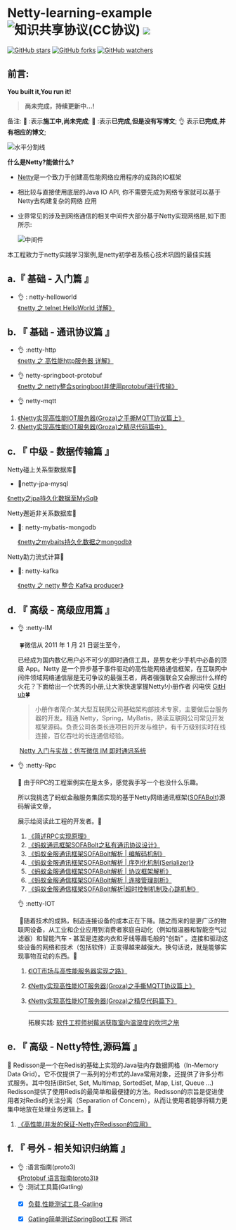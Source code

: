 # Netty-learning-example ![知识共享协议(CC协议)](https://img.shields.io/badge/License-Creative%20Commons-DC3D24.svg) ![](pic/LICENSE.png)
[![GitHub stars](https://img.shields.io/github/stars/sanshengshui/netty-learning-example.svg?style=social&label=Star)](https://github.com/sanshengshui/netty-learning-example/stargazers)
[![GitHub forks](https://img.shields.io/github/forks/sanshengshui/netty-learning-example.svg?style=social&label=Fork)](https://github.com/sanshengshui/netty-learning-example/fork)
[![GitHub watchers](https://img.shields.io/github/watchers/sanshengshui/netty-learning-example.svg?style=social&label=Watch)](https://github.com/sanshengshui/netty-learning-example/watchers)

## 前言:
**You built it,You run it!**

> **尚未完成，持续更新中...!**

备注: :wrench: :表示**施工中,尚未完成**;   :memo: :表示**已完成,但是没有写博文**; :ok_hand: 表示**已完成,并有相应的博文**;

![水平分割线](pic/horizon.png)

**什么是Netty?能做什么?**

- [Netty](https://netty.io/)是一个致力于创建高性能网络应用程序的成熟的IO框架

- 相比较与直接使用底层的Java IO API, 你不需要先成为网络专家就可以基于Netty去构建复杂的网络
  应用

- 业界常⻅的涉及到网络通信的相关中间件大部分基于Netty实现网络层,如下图所示:

  ![中间件](pic/Middleware.jpg)

本工程致力于netty实践学习案例,是netty初学者及核心技术巩固的最佳实践

## a.『 基础 - 入门篇 』


- :ok_hand: : netty-helloworld  <br>
  [《netty 之 telnet HelloWorld 详解》](https://www.cnblogs.com/sanshengshui/p/9726306.html)<br>



## b. 『 基础 - 通讯协议篇 』


- 👌 :netty-http<br>
  [《netty 之 高性能http服务器 详解》](https://www.cnblogs.com/sanshengshui/p/9774746.html)<br>


- 👌 netty-springboot-protobuf <br>
  [《netty 之 netty整合springboot并使用protobuf进行传输》](https://www.cnblogs.com/sanshengshui/p/9741655.html)<br>


-  👌 netty-mqtt

  1. [《Netty实现高性能IOT服务器(Groza)之手撕MQTT协议篇上》](https://www.cnblogs.com/sanshengshui/p/9826009.html)
  2. [《Netty实现高性能IOT服务器(Groza)之精尽代码篇中》](https://www.cnblogs.com/sanshengshui/p/9859030.html)

## c. 『 中级 - 数据传输篇 』

Netty碰上关系型数据库:monkey:

-   :memo:netty-jpa-mysql

  [《netty之jpa持久化数据至MySql》](https://github.com/sanshengshui/netty-learning-example/tree/master/netty-jpa-mysql)<br>

Netty邂逅非关系数据库:horse:

- :wrench:: netty-mybatis-mongodb

  [《netty之mybaits持久化数据之mongodb》](https://github.com/sanshengshui/netty-learning-example/tree/master/netty-mybatis-mongodb)<br>

Netty助力流式计算:racehorse:

- :wrench:: netty-kafka

  [《netty 之 netty 整合 Kafka producer》](https://github.com/sanshengshui/netty-learning-example/tree/master/netty-kafka)<br>

## d. 『 高级 - 高级应用篇 』

- 👌 :netty-IM<br>

  ​	:four_leaf_clover:微信从 2011 年 1 月 21 日诞生至今，

  ​	已经成为国内数亿用户必不可少的即时通信工具，是男女老少手机中必备的顶级 App。Netty 是一个异步基于事件驱动的高性能网络通信框架，在互联网中间件领域网络通信层是无可争议的最强王者，两者强强联合又会擦出什么样的火花？下面给出一个优秀的小册,让大家快速掌握Netty! ​小册​作者​ ​闪电​侠​ [​G​i​t​H​u​b](https://github.com/lightningMan):four_leaf_clover:

  > 小册作者简介:某大型互联网公司基础架构部技术专家，主要做后台服务器的开发。精通 Netty，Spring，MyBatis，熟读互联网公司常见开发框架源码。负责公司各类长连项目的开发与维护，有千万级别实时在线连接，百亿吞吐的长连通信经验。

  

  ​    [Netty 入门与实战：仿写微信 IM 即时通讯系统](https://juejin.im/book/5b4bc28bf265da0f60130116)

  

- 👌 :netty-Rpc<br>

  :herb: 由于RPC的工程案例实在是太多，感觉我手写一个也没什么乐趣。

  所以我挑选了蚂蚁金融服务集团实现的基于Netty网络通讯框架([SOFABolt](https://github.com/alipay/sofa-bolt))源码解读文章，

  展示给阅读此工程的开发者。:herb:

  1. [《简述RPC实现原理》](https://www.cnblogs.com/sanshengshui/p/9769517.html)<br>
  2. [《蚂蚁通讯框架SOFABolt之私有通讯协议设计》](https://www.cnblogs.com/sanshengshui/p/10149217.html)
  3. [《蚂蚁金服通讯框架SOFABolt解析 | 编解码机制》](https://mp.weixin.qq.com/s?__biz=MzUzMzU5Mjc1Nw==&mid=2247484406&idx=1&sn=da3e3364efc313d0014958f6f71aca17&chksm=faa0ec2ccdd7653a2ec0758c9339c0cee8c0380c7fe29f0c5d000e70bbb978cb39f3342a936f&mpshare=1&scene=1&srcid=0510q5Rte9Va9edQbJsPtd03&pass_ticket=lR9I%2BTYIxmASKZM%2F324MFsv%2FPM9jQWUssfKtnSeM%2B5YosiCJ%2B%2BEdZYUXkdDyeWqL#rd)
  4. [《蚂蚁金服通讯框架SOFABolt解析 | 序列化机制(Serializer)》](https://mp.weixin.qq.com/s?__biz=MzUzMzU5Mjc1Nw==&mid=2247484425&idx=1&sn=a7162c88139e8faf25e7c321613a58be&chksm=faa0ebd3cdd762c59a02bff3f392a213452fde17b9b4317e37cab24470740bbc1adacfc12091&mpshare=1&scene=1&srcid=0510UsIkKm8Nd8ovZBzBXPXe&pass_ticket=lR9I%2BTYIxmASKZM%2F324MFsv%2FPM9jQWUssfKtnSeM%2B5YosiCJ%2B%2BEdZYUXkdDyeWqL#rd)
  5. [《蚂蚁金服通信框架SOFABolt解析 | 协议框架解析》](https://mp.weixin.qq.com/s?__biz=MzUzMzU5Mjc1Nw==&mid=2247484442&idx=1&sn=10141f9a20199e608ce5fd7f11ee4e29&chksm=faa0ebc0cdd762d60cedbfb079444e3e6d35383f063e060947bbcb622f86db39fded94f306f4&mpshare=1&scene=1&srcid=0510gpUOmETxmQAxe1epagTl&pass_ticket=lR9I%2BTYIxmASKZM%2F324MFsv%2FPM9jQWUssfKtnSeM%2B5YosiCJ%2B%2BEdZYUXkdDyeWqL#rd)
  6. [《蚂蚁金服通信框架SOFABolt解析 | 连接管理剖析》](https://mp.weixin.qq.com/s?__biz=MzUzMzU5Mjc1Nw==&mid=2247484457&idx=1&sn=151334a84ace245a04189735743c154a&chksm=faa0ebf3cdd762e566e1736f4dd958c23f1d48bfcd33ab7064715441426d9bc9c492eadb1b61&mpshare=1&scene=1&srcid=0510QYXE7uD9M0xonldbMIqK&pass_ticket=lR9I%2BTYIxmASKZM%2F324MFsv%2FPM9jQWUssfKtnSeM%2B5YosiCJ%2B%2BEdZYUXkdDyeWqL#rd)
  7. [《蚂蚁金服通信框架SOFABolt解析|超时控制机制及心跳机制》](https://mp.weixin.qq.com/s?__biz=MzUzMzU5Mjc1Nw==&mid=2247484545&idx=1&sn=bf386f40d33215d79943eaeffa91daf6&chksm=faa0eb5bcdd7624d1d179a514767a95692dd244a44339acccdccdfd38f44c5479a0ca708e744&mpshare=1&scene=1&srcid=0510JAmEphYy3r81Kj4Bb9ue&pass_ticket=lR9I%2BTYIxmASKZM%2F324MFsv%2FPM9jQWUssfKtnSeM%2B5YosiCJ%2B%2BEdZYUXkdDyeWqL#rd)

  

  👌 :netty-IOT

  ​	:ear_of_rice:随着技术的成熟，制造连接设备的成本正在下降。随之而来的是更广泛的物联网设备，从工业和企业应用到消费者家庭自动化（例如恒温器和智能空气过滤器）和智能汽车 - 甚至是连接内衣和牙线等眉毛般的“创新” 。连接和驱动这些设备的网络和技术（包括软件）正变得越来越强大。换句话说，就是能够实现事物互动的东西。:ear_of_rice:

  1. [《IOT市场与高性能服务器实现之路》](https://www.cnblogs.com/sanshengshui/p/9797352.html)<br>

  2. [《Netty实现高性能IOT服务器(Groza)之手撕MQTT协议篇上》](https://www.cnblogs.com/sanshengshui/p/9826009.html)<br>

  3. [《Netty实现高性能IOT服务器(Groza)之精尽代码篇下》](https://www.cnblogs.com/sanshengshui/p/9859030.html)

     ------

     拓展实践: [软件工程师树莓派获取室内温湿度的坎坷之旅](https://www.cnblogs.com/sanshengshui/p/9942963.html)


## e. 『 高级 - Netty特性,源码篇 』
   :mushroom: Redisson是一个在Redis的基础上实现的Java驻内存数据网格（In-Memory Data Grid）。它不仅提供了一系列的分布式的Java常用对象，还提供了许多分布式服务。其中包括(BitSet, Set, Multimap, SortedSet, Map, List, Queue ...) Redisson提供了使用Redis的最简单和最便捷的方法。Redisson的宗旨是促进使用者对Redis的关注分离（Separation of Concern），从而让使用者能够将精力更集中地放在处理业务逻辑上。:mushroom:
   1.  [《高性能/并发的保证-Netty在Redisson的应用》](https://www.cnblogs.com/sanshengshui/p/12669011.html)<br>


## f. 『 号外 - 相关知识归纳篇 』
- 👌 :语言指南(proto3)<br>
  [《Protobuf 语言指南(proto3)》](https://www.cnblogs.com/sanshengshui/p/9739521.html)<br>
- 👌 :测试工具篇(Gatling)<br>
  - [x] [负载,性能测试工具-Gatling](https://www.cnblogs.com/sanshengshui/p/9747069.html)
  - [x] [Gatling简单测试SpringBoot工程](https://www.cnblogs.com/sanshengshui/p/9750478.html)
  测试

